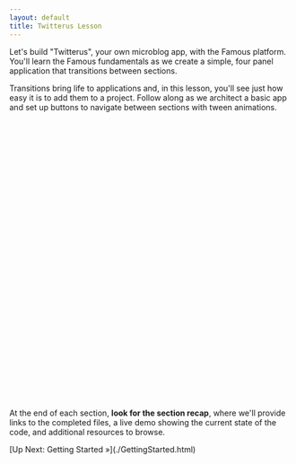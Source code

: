 ```yaml
---
layout: default
title: Twitterus Lesson
---
```


<span class="intro-graf">Let's build "Twitterus", your own microblog app, with the Famous platform. You'll learn the Famous fundamentals as we create a simple, four panel application that transitions between sections.</span>

Transitions bring life to applications and, in this lesson, you'll see just how easy it is to add them to a project. Follow along as we architect a basic app and set up buttons to navigate between sections with tween animations. 

<div style="width:400px; height:500px"><script src="https://assets-te.famo.us/embed/embed.js"></script>
<div class="famous-container" data-famous-container-identifier="a7026a00-fc61-47cf-ac57-89c5299adc50"></div>
</div>


<div class="sidenote">
<p>At the end of each section, <strong>look for the section recap</strong>, where we'll provide links to the completed files, a live demo showing the current state of the code, and additional resources to browse.</p>
</div> 


<span class="cta">
[Up Next: Getting Started &raquo;](./GettingStarted.html)
</span>
